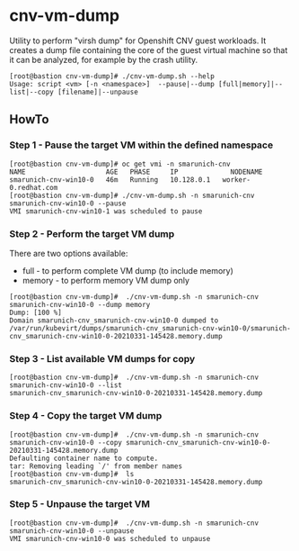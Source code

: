 # cnv-vm-dump
Utility to perform "virsh dump" for Openshift CNV guest workloads. It creates a dump file containing the core of the guest virtual machine so that it can be analyzed, for example by the crash utility.
```
[root@bastion cnv-vm-dump]# ./cnv-vm-dump.sh --help
Usage: script <vm> [-n <namespace>]  --pause|--dump [full|memory]|--list|--copy [filename]|--unpause
```

## HowTo

### Step 1 - Pause the target VM within the defined namespace
```
[root@bastion cnv-vm-dump]# oc get vmi -n smarunich-cnv
NAME                    AGE   PHASE     IP             NODENAME
smarunich-cnv-win10-0   46m   Running   10.128.0.1   worker-0.redhat.com
[root@bastion cnv-vm-dump]# ./cnv-vm-dump.sh -n smarunich-cnv smarunich-cnv-win10-0 --pause
VMI smarunich-cnv-win10-1 was scheduled to pause
```
### Step 2 - Perform the target VM dump
There are two options available:
* full - to perform complete VM dump (to include memory)
* memory - to perform memory VM dump only
```
[root@bastion cnv-vm-dump]#  ./cnv-vm-dump.sh -n smarunich-cnv smarunich-cnv-win10-0 --dump memory
Dump: [100 %]
Domain smarunich-cnv_smarunich-cnv-win10-0 dumped to /var/run/kubevirt/dumps/smarunich-cnv_smarunich-cnv-win10-0/smarunich-cnv_smarunich-cnv-win10-0-20210331-145428.memory.dump
```
### Step 3 - List available VM dumps for copy
```
[root@bastion cnv-vm-dump]#  ./cnv-vm-dump.sh -n smarunich-cnv smarunich-cnv-win10-0 --list
smarunich-cnv_smarunich-cnv-win10-0-20210331-145428.memory.dump
```
### Step 4 - Copy the target VM dump
```
[root@bastion cnv-vm-dump]#  ./cnv-vm-dump.sh -n smarunich-cnv smarunich-cnv-win10-0 --copy smarunich-cnv_smarunich-cnv-win10-0-20210331-145428.memory.dump
Defaulting container name to compute.
tar: Removing leading `/' from member names
[root@bastion cnv-vm-dump]#  ls
smarunich-cnv_smarunich-cnv-win10-0-20210331-145428.memory.dump
```
### Step 5 - Unpause the target VM
```
[root@bastion cnv-vm-dump]#  ./cnv-vm-dump.sh -n smarunich-cnv smarunich-cnv-win10-0 --unpause
VMI smarunich-cnv-win10-0 was scheduled to unpause
```
